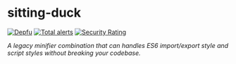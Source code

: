 # sitting-duck

[![Depfu](https://badges.depfu.com/badges/ca84f96e8d849db6e081d875d6c7b3a0/count.svg)](https://depfu.com/github/puka-tchou/sitting-duck?project_id=36118)
[![Total alerts](https://img.shields.io/lgtm/alerts/g/puka-tchou/sitting-duck.svg?logo=lgtm&logoWidth=18)](https://lgtm.com/projects/g/puka-tchou/sitting-duck/alerts/)
[![Security Rating](https://sonarcloud.io/api/project_badges/measure?project=puka-tchou_legacy-minifier&metric=security_rating)](https://sonarcloud.io/summary/new_code?id=puka-tchou_legacy-minifier)

_A legacy minifier combination that can handles ES6 import/export style and script styles without breaking your codebase._
